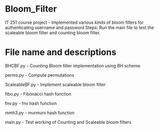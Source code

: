 # Bloom_Filter
IT 251 course project - Implemented various kinds of bloom filters for authenticating username and password
Steps: Run the main file to test the scaleable bloom filter and counting bloom filter.

# File name and descriptions

BHCBF.py - Counting Bloom filter implementation using BH scheme

perms.py - Compute permutations 

ScaleableBF.py - Implement scaleable bloom filter

fibo.py - Fibonacci hash function

fnv.py - fnv hash function

mmh3.py - murmurs hash function

main.py - Test working of Counting and Scaleable bloom filters

